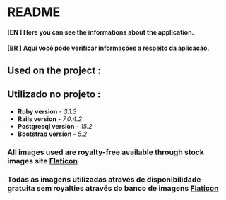 # README

#### [EN ] Here you can see the informations about the application.
#### [BR ] Aqui você pode verificar informações a respeito da aplicação.

## Used on the project :
## Utilizado no projeto : 

* __Ruby version__ - _3.1.3_
* __Rails version__ - _7.0.4.2_
* __Postgresql version__ - _15.2_
* __Bootstrap version__ - _5.2_


### All images used are royalty-free available through stock images site [Flaticon](https://www.flaticon.com/)
### Todas as imagens utilizadas através de disponibilidade gratuita sem royalties através do banco  de imagens [Flaticon](https://www.flaticon.com/)